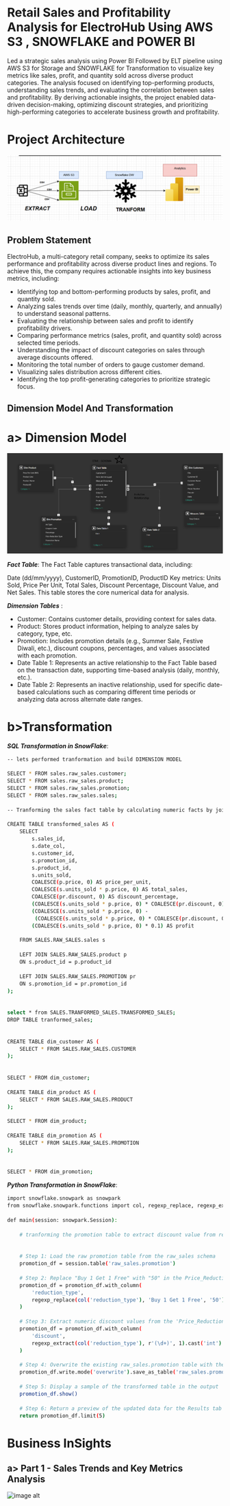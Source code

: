 # Retail Sales and Profitability Analysis for ElectroHub Using AWS S3 , SNOWFLAKE and POWER BI

Led a strategic sales analysis using Power BI Followed by ELT pipeline using AWS S3 for Storage and SNOWFLAKE for Transformation  to visualize key metrics like sales, profit, and quantity sold across diverse product categories. The analysis focused on identifying top-performing products, understanding sales trends, and evaluating the correlation between sales and profitability. By deriving actionable insights, the project enabled data-driven decision-making, optimizing discount strategies, and prioritizing high-performing categories to accelerate business growth and profitability.

# Project Architecture

![image alt ](https://github.com/AtharvThakur7/s3-Snow-Sales/blob/599244e6d9c136907e47adee79f2e684207707a2/Screenshot%202025-01-15%20220608.png)

## Problem Statement 

ElectroHub, a multi-category retail company, seeks to optimize its sales performance and profitability across diverse product lines and regions. To achieve this, the company requires actionable insights into key business metrics, including:

- Identifying top and bottom-performing products by sales, profit, and quantity sold.
- Analyzing sales trends over time (daily, monthly, quarterly, and annually) to understand seasonal patterns.
- Evaluating the relationship between sales and profit to identify profitability drivers.
- Comparing performance metrics (sales, profit, and quantity sold) across selected time periods.
- Understanding the impact of discount categories on sales through average discounts offered.
- Monitoring the total number of orders to gauge customer demand.
- Visualizing sales distribution across different cities.
- Identifying the top profit-generating categories to prioritize strategic focus.

## Dimension Model And Transformation 

# a> Dimension Model
![image alt ](https://github.com/AtharvThakur7/s3-Snow-Sales/blob/c2bf344f7e772ada246f8c697e2aa967bea20428/Screenshot%202025-01-15%20210607.png)


***Fact Table***: The Fact Table captures transactional data, including:

Date (dd/mm/yyyy), CustomerID, PromotionID, ProductID
Key metrics: Units Sold, Price Per Unit, Total Sales, Discount Percentage, Discount Value, and Net Sales.
This table stores the core numerical data for analysis.

***Dimension Tables*** :

- Customer: Contains customer details, providing context for sales data.
- Product: Stores product information, helping to analyze sales by category, type, etc.
- Promotion: Includes promotion details (e.g., Summer Sale, Festive Diwali, etc.), discount coupons, percentages, and values associated with each promotion.
- Date Table 1: Represents an active relationship to the Fact Table based on the transaction date, supporting time-based analysis (daily, monthly, etc.).
- Date Table 2: Represents an inactive relationship, used for specific date-based calculations such as comparing different time periods or analyzing data across alternate date ranges.

 # b>Transformation




 ***SQL Transformation in SnowFlake***:

```bash
-- lets performed tranformation and build DIMENSION MODEL

SELECT * FROM sales.raw_sales.customer;
SELECT * FROM sales.raw_sales.product;
SELECT * FROM sales.raw_sales.promotion;
SELECT * FROM sales.raw_sales.sales;

-- Tranforming the sales fact table by calculating numeric facts by joining the table and also handle null values using COALESCE()

CREATE TABLE transformed_sales AS (
    SELECT  
        s.sales_id,
        s.date_col,
        s.customer_id,
        s.promotion_id,
        s.product_id,
        s.units_sold,
        COALESCE(p.price, 0) AS price_per_unit,
        COALESCE(s.units_sold * p.price, 0) AS total_sales,
        COALESCE(pr.discount, 0) AS discount_percentage,
        (COALESCE(s.units_sold * p.price, 0) * COALESCE(pr.discount, 0)) / 100 AS discount_value,
        (COALESCE(s.units_sold * p.price, 0) - 
         (COALESCE(s.units_sold * p.price, 0) * COALESCE(pr.discount, 0)) / 100) AS net_sales,
        (COALESCE(s.units_sold * p.price, 0) * 0.1) AS profit

    FROM SALES.RAW_SALES.sales s

    LEFT JOIN SALES.RAW_SALES.product p
    ON s.product_id = p.product_id

    LEFT JOIN SALES.RAW_SALES.PROMOTION pr
    ON s.promotion_id = pr.promotion_id
);


select * from SALES.TRANFORMED_SALES.TRANSFORMED_SALES;
DROP TABLE tranformed_sales;


CREATE TABLE dim_customer AS (
    SELECT * FROM SALES.RAW_SALES.CUSTOMER
);


SELECT * FROM dim_customer;

CREATE TABLE dim_product AS (
    SELECT * FROM SALES.RAW_SALES.PRODUCT
);

SELECT * FROM dim_product;

CREATE TABLE dim_promotion AS (
    SELECT * FROM SALES.RAW_SALES.PROMOTION
);


SELECT * FROM dim_promotion;

```

***Python Transformation in SnowFlake***: 

```bash
import snowflake.snowpark as snowpark
from snowflake.snowpark.functions import col, regexp_replace, regexp_extract

def main(session: snowpark.Session): 

    # tranforming the promotion table to extract discount value from reduction_type column
    
    
    # Step 1: Load the raw promotion table from the raw_sales schema
    promotion_df = session.table('raw_sales.promotion')

    # Step 2: Replace "Buy 1 Get 1 Free" with "50" in the Price_Reduction_Type column
    promotion_df = promotion_df.with_column(
        'reduction_type',
        regexp_replace(col('reduction_type'), 'Buy 1 Get 1 Free', '50')
    )

    # Step 3: Extract numeric discount values from the 'Price_Reduction_Type' column
    promotion_df = promotion_df.with_column(
        'discount',
        regexp_extract(col('reduction_type'), r'(\d+)', 1).cast('int')
    )

    # Step 4: Overwrite the existing raw_sales.promotion table with the transformed data
    promotion_df.write.mode('overwrite').save_as_table('raw_sales.promotion')

    # Step 5: Display a sample of the transformed table in the output
    promotion_df.show()

    # Step 6: Return a preview of the updated data for the Results tab
    return promotion_df.limit(5)

```


# Business InSights
##  a> Part 1  - Sales Trends and Key Metrics Analysis

![image alt]()


  
  


  


